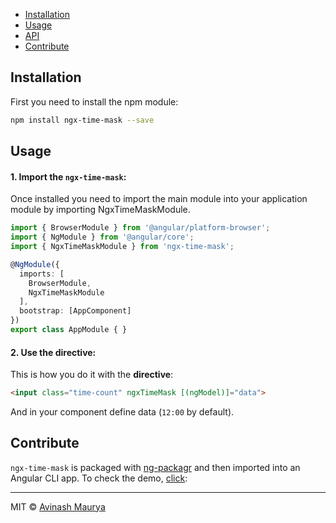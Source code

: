 
* [Installation](#installation)
* [Usage](#usage)
* [API](#api)
* [Contribute](#contribute)


## Installation

First you need to install the npm module:

```sh
npm install ngx-time-mask --save
```


## Usage

#### 1. Import the `ngx-time-mask`:

Once installed you need to import the main module into your application module by importing NgxTimeMaskModule. 

```ts
import { BrowserModule } from '@angular/platform-browser';
import { NgModule } from '@angular/core';
import { NgxTimeMaskModule } from 'ngx-time-mask';

@NgModule({
  imports: [
    BrowserModule,
    NgxTimeMaskModule
  ],
  bootstrap: [AppComponent]
})
export class AppModule { }
```


#### 2. Use the directive:

This is how you do it with the **directive**:
```html
<input class="time-count" ngxTimeMask [(ngModel)]="data">
```
And in your component define data (`12:00` by default).


## Contribute
`ngx-time-mask` is packaged with [ng-packagr](https://github.com/dherges/ng-packagr) and then imported into an Angular CLI app.
To check the demo, [click](https://stackblitz.com/edit/angular-time-directive):


***
MIT © [Avinash Maurya](https://github.com/aviking88)
